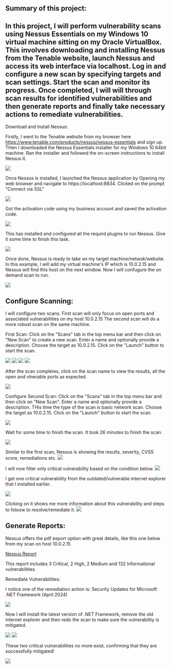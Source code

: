 Summary of this project:
---------------------------------------------------------------------------
In this project, I will perform vulnerability scans using Nessus Essentials on my Windows 10 virtual machine sitting on my Oracle VirtualBox.
This involves downloading and installing Nessus from the Tenable website, launch Nessus and access its web interface via localhost. 
Log in and configure a new scan by specifying targets and scan settings. Start the scan and monitor its progress. 
Once completed, I will will through scan results for identified vulnerabilities and then generate reports and finally take necessary actions to remediate vulnerabilities.
------------------------------------------------------------------------------------------------------------------------------------------------------------

Download and Install Nessus:
 
Firstly, I went to the Tenable website from my browser here https://www.tenable.com/products/nessus/nessus-essentials and sign up.
THen I downloaded the Nessus Essentials installer for my Windows 10 64bit machine.
Ran the installer and followed the on-screen instructions to install Nessus it.

<img src="https://github.com/nahid7474/Photos/blob/main/nessus.png"/> 

Once Nessus is installed, I launched the Nessus application by Opening my web browser and navigate to https://localhost:8834.
Clicked on the prompt "Connect via SSL"

<img src="https://github.com/nahid7474/Photos/blob/main/nessus2.png"/> 

Got the activation code using my business account and saved the activation code. 

<img src="https://github.com/nahid7474/Photos/blob/main/nessus3.png"/>

This has installed and configured all the requird plugins to run Nessus. Give it some time to finish this task.

<img src="https://github.com/nahid7474/Photos/blob/main/nessus4.png"/>

Once done, Nessus is ready to take on my target machine/netwok/website.
In this example, I will add my virtual machine's IP which is 10.0.2.15 and Nessus will find this host on the next window.
Now I will confugure the on demand scan to run.

<img src="https://github.com/nahid7474/Photos/blob/main/nessus5.png"/>



Configure Scanning:
-------------------------------------------------------------
I will configure two scans. 
First scan will only focus on open ports and associated vulnerabilities on my host 10.0.2.15
The second scan will do a more robust scan on the same machine. 

First Scan:
Click on the "Scans" tab in the top menu bar and then click on "New Scan" to create a new scan. Enter a name and optionally provide a description.
Choose the target as 10.0.2.15. Click on the "Launch" button to start the scan.

<img src="https://github.com/nahid7474/Photos/blob/main/NewScan.png"/> 
<img src="https://github.com/nahid7474/Photos/blob/main/NewScan2.png"/> 
<img src="https://github.com/nahid7474/Photos/blob/main/NewScan3.png"/> 
<img src="https://github.com/nahid7474/Photos/blob/main/NewScan4.png"/> 

After the scan completes, click on the scan name to view the results, all the open and vlnerable ports as expected.

<img src="https://github.com/nahid7474/Photos/blob/main/NewScan5.png"/> 

Configure Second Scan: 
Click on the "Scans" tab in the top menu bar and then click on "New Scan".
Enter a name and optionally provide a description. 
THis time the type of the scan is basic network scan. Choose the target as 10.0.2.15. 
Click on the "Launch" button to start the scan.

<img src="https://github.com/nahid7474/Photos/blob/main/nessus10.png"/> 

Wait for some time to finish the scan. It took 26 minutes to finish the scan. 

<img src="https://github.com/nahid7474/Photos/blob/main/nessus8.png"/>

Similar to the first scan, Nessus is showing the results, severity, CVSS score, remediations etc.
<img src="https://github.com/nahid7474/Photos/blob/main/nessus12.png"/>

I will now filter only critical vulnerability based on the condition below.
<img src="https://github.com/nahid7474/Photos/blob/main/filters.png"/>

I get one critical vulnerability from the outdated/vulnerable internet explorer that I installed earlier. 

<img src="https://github.com/nahid7474/Photos/blob/main/critical.png"/>

Clicking on it shows me more information about this vulnerability and steps to foloow to resolve/remediate it. 
<img src="https://github.com/nahid7474/Photos/blob/main/vulDetails.png"/>


Generate Reports:
------------------------------

Nessus offers the pdf export option with great details, like this one below from my scan on host 10.0.2.15

<a href="https://github.com/nahid7474/Nessus/blob/main/Nessus%20Report.pdf">Nessus Report</a> 

This report includes 3 Critical, 2 High, 2 Medium and 132 Informational vulnerabilities.  

Remediate Vulnerabilities:

I notice one of the remediation action is: 
Security Updates for Microsoft .NET Framework (April 2024)

<img src="https://github.com/nahid7474/Photos/blob/main/Remediation.png"/>

Now I will install the latest version of .NET Framework, remove the old internet explorer and then redo the scan to make sure the vulnerability is mitigated. 

<img src="https://github.com/nahid7474/Photos/blob/main/remedy1.png"/>
<img src="https://github.com/nahid7474/Photos/blob/main/remedy2.png"/>

These two critical vulnerabilities no more exist, confirming that they are successfully mitigated! 

<img src="https://github.com/nahid7474/Photos/blob/main/remedy2.png"/>
